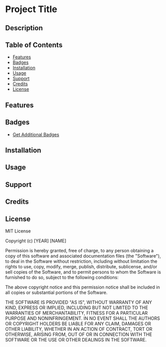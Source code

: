 # Project Title

## Description

## Table of Contents

- [Features](#features)
- [Badges](#badges)
- [Installation](#installation)
- [Usage](#usage)
- [Support](#support)
- [Credits](#credits)
- [License](#license)

## Features

## Badges

- [Get Additional Badges](https://shields.io/)

## Installation

## Usage

## Support

## Credits

## License

MIT License

Copyright (c) [YEAR] [NAME]

Permission is hereby granted, free of charge, to any person obtaining a copy
of this software and associated documentation files (the "Software"), to deal
in the Software without restriction, including without limitation the rights
to use, copy, modify, merge, publish, distribute, sublicense, and/or sell
copies of the Software, and to permit persons to whom the Software is
furnished to do so, subject to the following conditions:

The above copyright notice and this permission notice shall be included in all
copies or substantial portions of the Software.

THE SOFTWARE IS PROVIDED "AS IS", WITHOUT WARRANTY OF ANY KIND, EXPRESS OR
IMPLIED, INCLUDING BUT NOT LIMITED TO THE WARRANTIES OF MERCHANTABILITY,
FITNESS FOR A PARTICULAR PURPOSE AND NONINFRINGEMENT. IN NO EVENT SHALL THE
AUTHORS OR COPYRIGHT HOLDERS BE LIABLE FOR ANY CLAIM, DAMAGES OR OTHER
LIABILITY, WHETHER IN AN ACTION OF CONTRACT, TORT OR OTHERWISE, ARISING FROM,
OUT OF OR IN CONNECTION WITH THE SOFTWARE OR THE USE OR OTHER DEALINGS IN THE
SOFTWARE.
